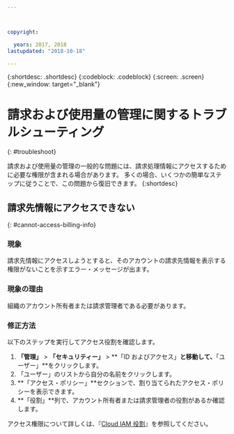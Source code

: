 ```yaml
---



copyright:

  years: 2017, 2018
lastupdated: "2018-10-18"

---
```


{:shortdesc: .shortdesc}
{:codeblock: .codeblock}
{:screen: .screen}
{:new_window: target="_blank"}

# 請求および使用量の管理に関するトラブルシューティング
{: #troubleshoot}

請求および使用量の管理の一般的な問題には、請求処理情報にアクセスするために必要な権限が含まれる場合があります。 多くの場合、いくつかの簡単なステップに従うことで、この問題から復旧できます。
{:shortdesc}

## 請求先情報にアクセスできない
{: #cannot-access-billing-info}

### 現象

請求先情報にアクセスしようとすると、そのアカウントの請求先情報を表示する権限がないことを示すエラー・メッセージが出ます。

### 現象の理由

組織のアカウント所有者または請求管理者である必要があります。 

### 修正方法

以下のステップを実行してアクセス役割を確認します。 

1. **「管理」** > **「セキュリティー」** > **「ID およびアクセス」**と移動して、**「ユーザー」**をクリックします。
2. 「ユーザー」のリストから自分の名前をクリックします。
3. **「アクセス・ポリシー」**セクションで、割り当てられたアクセス・ポリシーを表示できます。 
4. **「役割」**列で、アカウント所有者または請求管理者の役割があるか確認します。  

アクセス権限について詳しくは、『[Cloud IAM 役割](/docs/iam/users_roles.html#iamusermanrol)』を参照してください。

